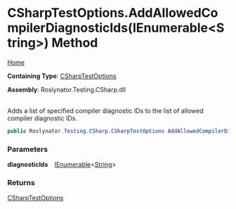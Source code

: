 # CSharpTestOptions\.AddAllowedCompilerDiagnosticIds\(IEnumerable\<String>\) Method

[Home](../../../../../README.md)

**Containing Type**: [CSharpTestOptions](../README.md)

**Assembly**: Roslynator\.Testing\.CSharp\.dll

\
Adds a list of specified compiler diagnostic IDs to the list of allowed compiler diagnostic IDs\.

```csharp
public Roslynator.Testing.CSharp.CSharpTestOptions AddAllowedCompilerDiagnosticIds(System.Collections.Generic.IEnumerable<string> diagnosticIds)
```

### Parameters

**diagnosticIds** &ensp; [IEnumerable](https://docs.microsoft.com/en-us/dotnet/api/system.collections.generic.ienumerable-1)\<[String](https://docs.microsoft.com/en-us/dotnet/api/system.string)>

### Returns

[CSharpTestOptions](../README.md)

